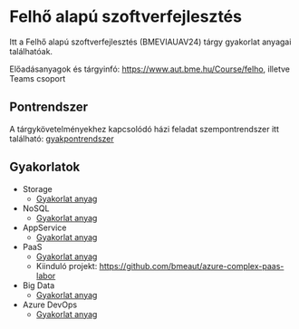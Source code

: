# Felhő alapú szoftverfejlesztés

Itt a Felhő alapú szoftverfejlesztés (BMEVIAUAV24) tárgy gyakorlat anyagai találhatóak. 

Előadásanyagok és tárgyinfó: https://www.aut.bme.hu/Course/felho, illetve Teams csoport

## Pontrendszer

A tárgykövetelményekhez kapcsolódó házi feladat szempontrendszer itt található: [gyakpontrendszer](gyakpontrendszer.md)

## Gyakorlatok

* Storage
  * [Gyakorlat anyag](Storage/storage.md)
* NoSQL
  * [Gyakorlat anyag](NoSql/nosql.md)
* AppService
  * [Gyakorlat anyag](AppService/appservice.md)
* PaaS
  * [Gyakorlat anyag](PaaS/complex-paas.md)
  * Kiinduló projekt: https://github.com/bmeaut/azure-complex-paas-labor
* Big Data
  * [Gyakorlat anyag](BigData/bigdata.md)
* Azure DevOps
  * [Gyakorlat anyag](DevOps/devops.md)
